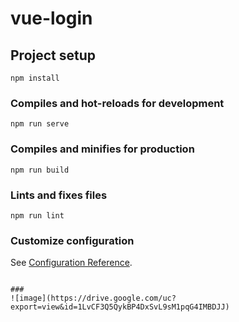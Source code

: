 # vue-login

## Project setup
```
npm install
```

### Compiles and hot-reloads for development
```
npm run serve
```

### Compiles and minifies for production
```
npm run build
```

### Lints and fixes files
```
npm run lint
```

### Customize configuration
See [Configuration Reference](https://cli.vuejs.org/config/).

```

### 
![image](https://drive.google.com/uc?export=view&id=1LvCF3Q5QykBP4DxSvL9sM1pqG4IMBDJJ)
